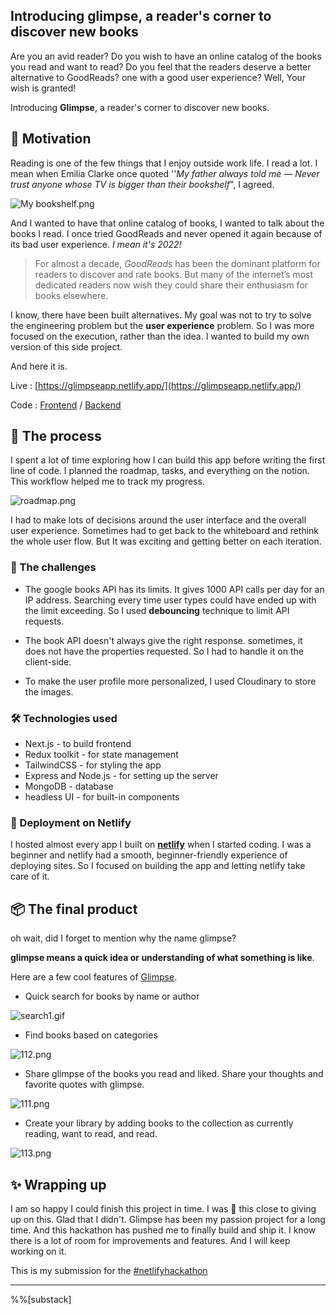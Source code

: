 ## Introducing glimpse, a reader's corner to discover new books

Are you an avid reader? Do you wish to have an online catalog of the books you read and want to read? Do you feel that the readers deserve a better alternative to GoodReads? one with a good user experience? Well, Your wish is granted!

Introducing **Glimpse**, a reader's corner to discover new books.

## 🏃 Motivation
Reading is one of the few things that I enjoy outside work life. I read a lot. I mean when Emilia Clarke once quoted ''*My father always told me — Never trust anyone whose TV is bigger than their bookshelf*",
I agreed. 

![My bookshelf.png](https://cdn.hashnode.com/res/hashnode/image/upload/v1646110277176/dTcpJ044o.png)


And I wanted to have that online catalog of books, I wanted to talk about the books I read. I once tried GoodReads and never opened it again because of its bad user experience. *I mean it's 2022!*


> For almost a decade, *GoodReads* has been the dominant platform for readers to discover and rate books. But many of the internet’s most dedicated readers now wish they could share their enthusiasm for books elsewhere.

I know, there have been built alternatives. My goal was not to try to solve the engineering problem but the **user experience** problem. So I was more focused on the execution, rather than the idea. I wanted to build my own version of this side project.

And here it is.

Live : [https://glimpseapp.netlify.app/](https://glimpseapp.netlify.app/)

Code : [Frontend](https://github.com/rutikwankhade/glimpse) / [Backend](https://github.com/rutikwankhade/glimpse-backend)



## 🎨 The process

I spent a lot of time exploring how I can build this app before writing the first line of code. I planned the roadmap, tasks, and everything on the notion. This workflow helped me to track my progress.

![roadmap.png](https://cdn.hashnode.com/res/hashnode/image/upload/v1646112991639/j9jz8EXDt.png)

I had to make lots of decisions around the user interface and the overall user experience. Sometimes had to get back to the whiteboard and rethink the whole user flow. But It was exciting and getting better on each iteration.

###  👾 The challenges

- The google books API has its limits. It gives 1000 API calls per day for an IP address. Searching every time user types could have ended up with the limit exceeding. So I used **debouncing** technique to limit API requests.

- The book API doesn't always give the right response. sometimes, it does not have the properties requested. So I had to handle it on the client-side.
- To make the user profile more personalized, I used Cloudinary to store the images.


###  🛠️ Technologies used
- Next.js - to build frontend
- Redux toolkit - for state management
- TailwindCSS - for styling the app
- Express and Node.js - for setting up the server
- MongoDB - database
- headless UI - for built-in components

###  🚀 Deployment on Netlify
I hosted almost every app I built on [**netlify**](https://www.netlify.com/) when I started coding. I was a beginner and netlify had a smooth, beginner-friendly experience of deploying sites. So I focused on building the app and letting netlify take care of it.





## 📦 The final product
oh wait, did I forget to mention why the name glimpse?

**glimpse means a quick idea or understanding of what something is like**. 

Here are a few cool features of [Glimpse](https://glimpseapp.netlify.app).

- Quick search for books by name or author

![search1.gif](https://cdn.hashnode.com/res/hashnode/image/upload/v1646117713979/P71r3uNJr.gif)

- Find books based on categories

![112.png](https://cdn.hashnode.com/res/hashnode/image/upload/v1646120893272/IqYuc9bAW.png)


- Share glimpse of the books you read and liked. Share your thoughts and favorite quotes with glimpse.


![111.png](https://cdn.hashnode.com/res/hashnode/image/upload/v1646120749766/Y4Vyg0EFZ.png)

- Create your library by adding books to the collection as currently reading, want to read, and read.


![113.png](https://cdn.hashnode.com/res/hashnode/image/upload/v1646121031052/nNEoVeTX4.png)






## ✨ Wrapping up
I am so happy I could finish this project in time. I was 🤌 this close to giving up on this. Glad that I didn't.  Glimpse has been my passion project for a long time. And this hackathon has pushed me to finally build and ship it. I know there is a lot of room for improvements and features. And I will keep working on it.

This is my submission for the [#netlifyhackathon](https://hashnode.com/n/netlifyhackathon)



-------------------------------------------



%%[substack]
